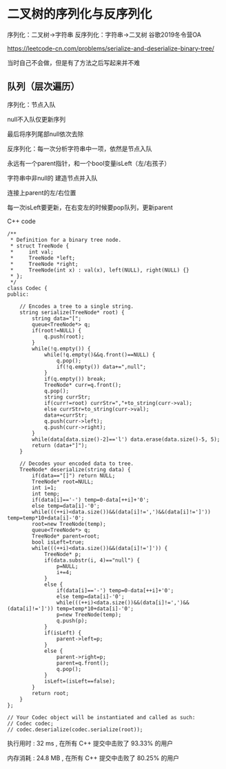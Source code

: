 # 二叉树的序列化与反序列化

序列化：二叉树->字符串
反序列化：字符串->二叉树
谷歌2019冬令营OA

https://leetcode-cn.com/problems/serialize-and-deserialize-binary-tree/

当时自己不会做，但是有了方法之后写起来并不难

## 队列（层次遍历）

序列化：节点入队 

null不入队仅更新序列

最后将序列尾部null依次去除

反序列化：每一次分析字符串中一项，依然是节点入队

永远有一个parent指针，和一个bool变量isLeft（左/右孩子）

字符串中非null的 建造节点并入队

连接上parent的左/右位置

每一次isLeft要更新，在右变左的时候要pop队列，更新parent

C++ code
```
/**
 * Definition for a binary tree node.
 * struct TreeNode {
 *     int val;
 *     TreeNode *left;
 *     TreeNode *right;
 *     TreeNode(int x) : val(x), left(NULL), right(NULL) {}
 * };
 */
class Codec {
public:

    // Encodes a tree to a single string.
    string serialize(TreeNode* root) {
        string data="[";
        queue<TreeNode*> q;
        if(root!=NULL) {
            q.push(root);
        } 
        while(!q.empty()) {
            while(!q.empty()&&q.front()==NULL) {
                q.pop();
                if(!q.empty()) data+=",null";
            }
            if(q.empty()) break;
            TreeNode* curr=q.front();
            q.pop();
            string currStr;
            if(curr!=root) currStr=","+to_string(curr->val);
            else currStr=to_string(curr->val);
            data+=currStr;
            q.push(curr->left);
            q.push(curr->right);
        }
        while(data[data.size()-2]=='l') data.erase(data.size()-5, 5);
        return (data+"]");
    }

    // Decodes your encoded data to tree.
    TreeNode* deserialize(string data) {
        if(data=="[]") return NULL;
        TreeNode* root=NULL;
        int i=1;
        int temp;
        if(data[i]=='-') temp=0-data[++i]+'0';
        else temp=data[i]-'0';
        while(((++i)<data.size())&&(data[i]!=',')&&(data[i]!=']')) temp=temp*10+data[i]-'0';
        root=new TreeNode(temp);
        queue<TreeNode*> q;
        TreeNode* parent=root;
        bool isLeft=true;
        while(((++i)<data.size())&&(data[i]!=']')) {
            TreeNode* p;
            if(data.substr(i, 4)=="null") {
                p=NULL;
                i+=4;
            }
            else {
                if(data[i]=='-') temp=0-data[++i]+'0';
                else temp=data[i]-'0';
                while(((++i)<data.size())&&(data[i]!=',')&&(data[i]!=']')) temp=temp*10+data[i]-'0';
                p=new TreeNode(temp);
                q.push(p);
            }
            if(isLeft) {
                parent->left=p;
            }
            else {
                parent->right=p;
                parent=q.front();
                q.pop();
            }
            isLeft=(isLeft==false);
        }
        return root;
    }
};

// Your Codec object will be instantiated and called as such:
// Codec codec;
// codec.deserialize(codec.serialize(root));
```
执行用时 :
32 ms
, 在所有 C++ 提交中击败了
93.33%
的用户

内存消耗 :
24.8 MB
, 在所有 C++ 提交中击败了
80.25%
的用户
